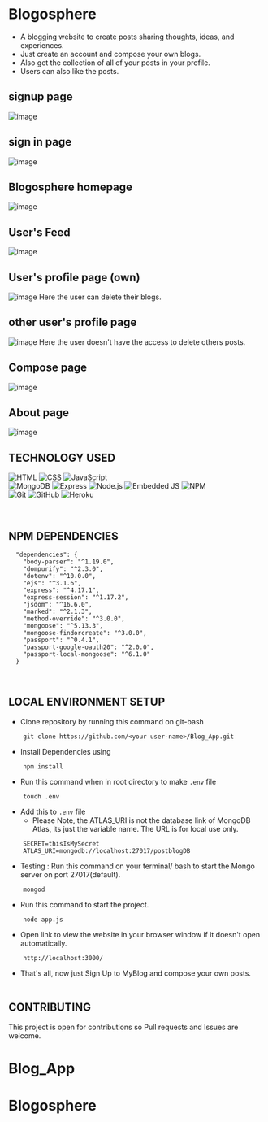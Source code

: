# Blogosphere

- A blogging website to create posts sharing thoughts, ideas, and experiences.
- Just create an account and compose your own blogs.
- Also get the collection of all of your posts in your profile.
- Users can also like the posts.

## signup page
![image](https://user-images.githubusercontent.com/102463812/200890223-6e0371c0-4369-4a0d-a09c-bc6183cd41ec.png)

## sign in page
![image](https://user-images.githubusercontent.com/102463812/200890325-06a4f808-fb3a-4745-99e7-a42342e5a70d.png)

## Blogosphere homepage
![image](https://user-images.githubusercontent.com/102463812/200890511-17f81c74-753e-4782-b7c8-02386c0ad019.png)

## User's Feed
![image](https://user-images.githubusercontent.com/102463812/200890657-c1b9b4db-edb8-4c3f-bc4f-65272a17bc1a.png)

## User's profile page (own)
![image](https://user-images.githubusercontent.com/102463812/200894006-9573381d-f094-44be-b0be-74b5c0cdb27c.png)
 Here the user can delete their blogs.
## other user's profile page
![image](https://user-images.githubusercontent.com/102463812/200894259-9e91b503-5440-48b1-92d9-e59a2b0f2da2.png)
Here the user doesn't have the access to delete others posts.
## Compose page
![image](https://user-images.githubusercontent.com/102463812/200893648-faefc04a-5331-4daf-953a-a3a4c4b54b71.png)

## About page 
![image](https://user-images.githubusercontent.com/102463812/200893721-78181e36-5649-4ceb-a9cf-ef91039e5bb5.png)


## TECHNOLOGY USED

![HTML](https://img.shields.io/badge/-HTML-333333?style=flat&logo=HTML5)
![CSS](https://img.shields.io/badge/-CSS-333333?style=flat&logo=CSS3&logoColor=1572B6)
![JavaScript](https://img.shields.io/badge/-JavaScript-333333?style=flat&logo=javascript)
<br>
![MongoDB](https://img.shields.io/badge/-MongoDB-333333?style=flat&logo=mongodb)
![Express](https://img.shields.io/badge/-ExpressJS-333333?style=flat&logo=express)
![Node.js](https://img.shields.io/badge/-Node.js-333333?style=flat&logo=node.js)
![Embedded JS](https://img.shields.io/badge/-Embedded%20JS-333333?style=flat&logo=ejs)
![NPM](https://img.shields.io/badge/-Npm-333333?style=flat&logo=npm&logoColor=white)
<br>
![Git](https://img.shields.io/badge/-Git-333333?style=flat&logo=git)
![GitHub](https://img.shields.io/badge/-GitHub-333333?style=flat&logo=github)
![Heroku](https://img.shields.io/badge/-Heroku-333333?style=flat&logo=heroku&logoColor=6567a5)

<br>

## NPM DEPENDENCIES

```
  "dependencies": {
    "body-parser": "^1.19.0",
    "dompurify": "^2.3.0",
    "dotenv": "^10.0.0",
    "ejs": "^3.1.6",
    "express": "^4.17.1",
    "express-session": "^1.17.2",
    "jsdom": "^16.6.0",
    "marked": "^2.1.3",
    "method-override": "^3.0.0",
    "mongoose": "^5.13.3",
    "mongoose-findorcreate": "^3.0.0",
    "passport": "^0.4.1",
    "passport-google-oauth20": "^2.0.0",
    "passport-local-mongoose": "^6.1.0"
  }
```

<br>

## LOCAL ENVIRONMENT SETUP

- Clone repository by running this command on git-bash

```
    git clone https://github.com/<your user-name>/Blog_App.git
```

- Install Dependencies using

```
    npm install
```

- Run this command when in root directory to make `.env` file

```
    touch .env
```

- Add this to `.env` file
  - Please Note, the ATLAS_URI is not the database link of MongoDB Atlas, its just the variable name. The URL is for local use only.

```
    SECRET=thisIsMySecret
    ATLAS_URI=mongodb://localhost:27017/postblogDB
```

- Testing : Run this command on your terminal/ bash to start the Mongo server on port 27017(default).

```
    mongod
```

- Run this command to start the project.

```
    node app.js
```

- Open link to view the website in your browser window if it doesn't open automatically.

```
    http://localhost:3000/
```

- That's all, now just Sign Up to MyBlog and compose your own posts.
  <br>
  <br>

## CONTRIBUTING

This project is open for contributions so Pull requests and Issues are welcome.
# Blog_App
# Blogosphere
